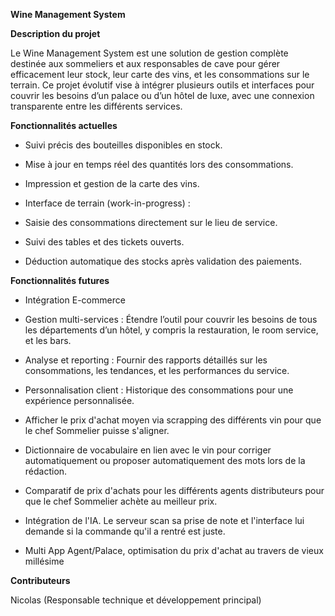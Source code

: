 **Wine Management System**

**Description du projet**

Le Wine Management System est une solution de gestion complète destinée aux sommeliers et aux responsables de cave pour gérer efficacement leur stock, leur carte des vins, et les consommations sur le terrain. Ce projet évolutif vise à intégrer plusieurs outils et interfaces pour couvrir les besoins d’un palace ou d’un hôtel de luxe, avec une connexion transparente entre les différents services.

**Fonctionnalités actuelles**

- Suivi précis des bouteilles disponibles en stock.

- Mise à jour en temps réel des quantités lors des consommations.

- Impression et gestion de la carte des vins.

- Interface de terrain (work-in-progress) :

- Saisie des consommations directement sur le lieu de service.

- Suivi des tables et des tickets ouverts.

- Déduction automatique des stocks après validation des paiements.

**Fonctionnalités futures**

- Intégration E-commerce

- Gestion multi-services : Étendre l’outil pour couvrir les besoins de tous les départements d’un hôtel, y compris la restauration, le room service, et les bars.

- Analyse et reporting : Fournir des rapports détaillés sur les consommations, les tendances, et les performances du service.

- Personnalisation client : Historique des consommations pour une expérience personnalisée.

- Afficher le prix d'achat moyen via scrapping des différents vin pour que le chef Sommelier puisse s'aligner.

- Dictionnaire de vocabulaire en lien avec le vin pour corriger automatiquement ou proposer automatiquement des mots lors de la rédaction. 

- Comparatif de prix d'achats pour les différents agents distributeurs pour que le chef Sommelier achète au meilleur prix.

- Intégration de l'IA. Le serveur scan sa prise de note et l'interface lui demande si la commande qu'il a rentré est juste.

- Multi App Agent/Palace, optimisation du prix d'achat au travers de vieux millésime

**Contributeurs**

Nicolas (Responsable technique et développement principal)

